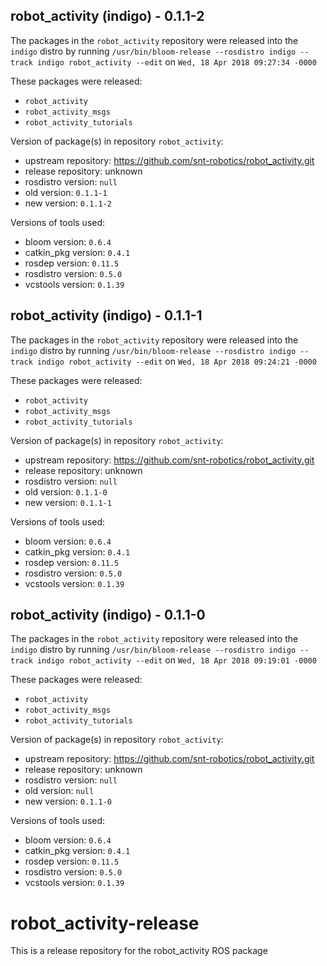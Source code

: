 ## robot_activity (indigo) - 0.1.1-2

The packages in the `robot_activity` repository were released into the `indigo` distro by running `/usr/bin/bloom-release --rosdistro indigo --track indigo robot_activity --edit` on `Wed, 18 Apr 2018 09:27:34 -0000`

These packages were released:
- `robot_activity`
- `robot_activity_msgs`
- `robot_activity_tutorials`

Version of package(s) in repository `robot_activity`:

- upstream repository: https://github.com/snt-robotics/robot_activity.git
- release repository: unknown
- rosdistro version: `null`
- old version: `0.1.1-1`
- new version: `0.1.1-2`

Versions of tools used:

- bloom version: `0.6.4`
- catkin_pkg version: `0.4.1`
- rosdep version: `0.11.5`
- rosdistro version: `0.5.0`
- vcstools version: `0.1.39`


## robot_activity (indigo) - 0.1.1-1

The packages in the `robot_activity` repository were released into the `indigo` distro by running `/usr/bin/bloom-release --rosdistro indigo --track indigo robot_activity --edit` on `Wed, 18 Apr 2018 09:24:21 -0000`

These packages were released:
- `robot_activity`
- `robot_activity_msgs`
- `robot_activity_tutorials`

Version of package(s) in repository `robot_activity`:

- upstream repository: https://github.com/snt-robotics/robot_activity.git
- release repository: unknown
- rosdistro version: `null`
- old version: `0.1.1-0`
- new version: `0.1.1-1`

Versions of tools used:

- bloom version: `0.6.4`
- catkin_pkg version: `0.4.1`
- rosdep version: `0.11.5`
- rosdistro version: `0.5.0`
- vcstools version: `0.1.39`


## robot_activity (indigo) - 0.1.1-0

The packages in the `robot_activity` repository were released into the `indigo` distro by running `/usr/bin/bloom-release --rosdistro indigo --track indigo robot_activity --edit` on `Wed, 18 Apr 2018 09:19:01 -0000`

These packages were released:
- `robot_activity`
- `robot_activity_msgs`
- `robot_activity_tutorials`

Version of package(s) in repository `robot_activity`:

- upstream repository: https://github.com/snt-robotics/robot_activity.git
- release repository: unknown
- rosdistro version: `null`
- old version: `null`
- new version: `0.1.1-0`

Versions of tools used:

- bloom version: `0.6.4`
- catkin_pkg version: `0.4.1`
- rosdep version: `0.11.5`
- rosdistro version: `0.5.0`
- vcstools version: `0.1.39`


# robot_activity-release
This is a release repository for the robot_activity ROS package
